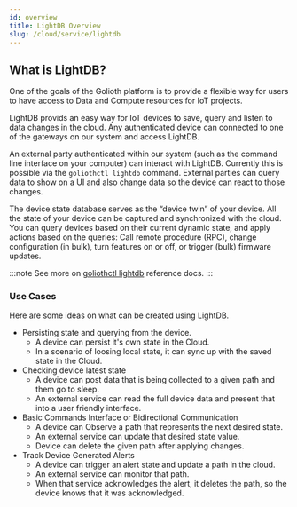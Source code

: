 ```yaml
---
id: overview
title: LightDB Overview
slug: /cloud/service/lightdb
---
```


## What is LightDB?

One of the goals of the Golioth platform is to provide a flexible way for users to have access to Data and Compute resources for IoT projects.

LightDB provids an easy way for IoT devices to save, query and listen to data changes in the cloud. Any authenticated device can connected to one of the gateways on our system and access LightDB.

An external party authenticated within our system (such as the command line interface on your computer) can interact with LightDB. Currently this is possible via the `goliothctl lightdb` command. External parties can query data to show on a UI and also change data so the device can react to those changes.

The device state database serves as the “device twin” of your device. All the state of your device can be captured and synchronized with the cloud. You can query devices based on their current dynamic state, and apply actions based on the queries: Call remote procedure (RPC), change configuration (in bulk), turn features on or off, or trigger (bulk) firmware updates.

:::note
See more on [goliothctl lightdb](/reference/command-line-tools/goliothctl/goliothctl_lightdb) reference docs.
:::

### Use Cases

Here are some ideas on what can be created using LightDB.

- Persisting state and querying from the device.
  - A device can persist it's own state in the Cloud.
  - In a scenario of loosing local state, it can sync up with the saved state in the Cloud.
- Checking device latest state
  - A device can post data that is being collected to a given path and them go to sleep.
  - An external service can read the full device data and present that into a user friendly interface.
- Basic Commands Interface or Bidirectional Communication
  - A device can Observe a path that represents the next desired state.
  - An external service can update that desired state value.
  - Device can delete the given path after applying changes.
- Track Device Generated Alerts
  - A device can trigger an alert state and update a path in the cloud.
  - An external service can monitor that path.
  - When that service acknowledges the alert, it deletes the path, so the device knows that it was acknowledged.
